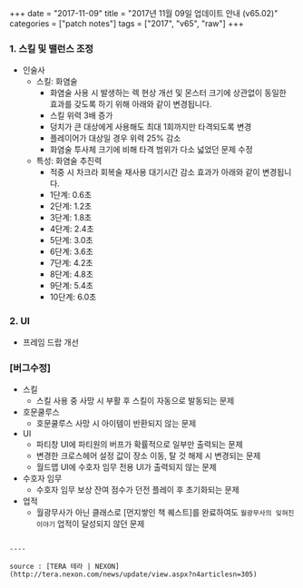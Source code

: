 +++
date = "2017-11-09"
title = "2017년 11월 09일 업데이트 안내 (v65.02)"
categories = ["patch notes"]
tags = ["2017", "v65", "raw"]
+++

### 1. 스킬 및 밸런스 조정
- 인술사
  - 스킬: 화염술
    - 화염술 사용 시 발생하는 렉 현상 개선 및 몬스터 크기에 상관없이 동일한 효과를 갖도록 하기 위해 아래와 같이 변경됩니다.
    - 스킬 위력 3배 증가
    - 덩치가 큰 대상에게 사용해도 최대 1회까지만 타격되도록 변경
    - 플레이어가 대상일 경우 위력 25% 감소
    - 화염술 투사체 크기에 비해 타격 범위가 다소 넓었던 문제 수정
  - 특성: 화염술 추진력
    - 적중 시 차크라 회복술 재사용 대기시간 감소 효과가 아래와 같이 변경됩니다.
    - 1단계: 0.6초
    - 2단계: 1.2초
    - 3단계: 1.8초
    - 4단계: 2.4초
    - 5단계: 3.0초
    - 6단계: 3.6초
    - 7단계: 4.2초
    - 8단계: 4.8초
    - 9단계: 5.4초
    - 10단계: 6.0초

### 2. UI
- 프레임 드랍 개선

### [버그수정]
- 스킬
  - 스킬 사용 중 사망 시 부활 후 스킬이 자동으로 발동되는 문제
- 호문쿨루스
  - 호문쿨루스 사망 시 아이템이 반환되지 않는 문제
- UI
  - 파티창 UI에 파티원의 버프가 확률적으로 일부만 출력되는 문제
  - 변경한 크로스헤어 설정 값이 장소 이동, 탈 것 해제 시 변경되는 문제
  - 월드맵 UI에 수호자 임무 전용 UI가 출력되지 않는 문제
- 수호자 임무
  - 수호자 임무 보상 잔여 점수가 던전 플레이 후 초기화되는 문제
- 업적
  - 월광무사가 아닌 클래스로 [먼지쌓인 책 퀘스트]를 완료하여도 `월광무사의 잊혀진 이야기` 업적이 달성되지 않던 문제
```

----

source : [TERA 테라 | NEXON](http://tera.nexon.com/news/update/view.aspx?n4articlesn=305)